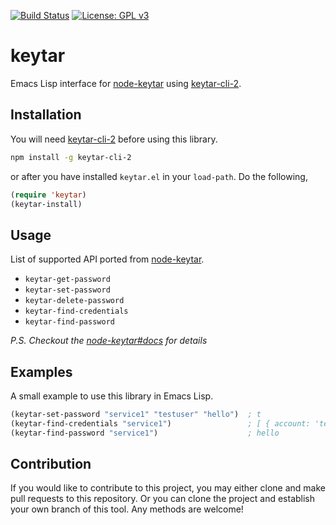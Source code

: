 [![Build Status](https://travis-ci.com/emacs-grammarly/keytar.svg?branch=master)](https://travis-ci.com/emacs-grammarly/keytar)
[![License: GPL v3](https://img.shields.io/badge/License-GPL%20v3-blue.svg)](https://www.gnu.org/licenses/gpl-3.0)

# keytar

Emacs Lisp interface for [node-keytar](https://www.npmjs.com/package/keytar)
using [keytar-cli-2](https://github.com/emacs-grammarly/keytar-cli-2).

## Installation

You will need [keytar-cli-2](https://github.com/emacs-grammarly/keytar-cli-2)
before using this library.

```bash
npm install -g keytar-cli-2
```

or after you have installed `keytar.el` in your `load-path`. Do the following,

```el
(require 'keytar)
(keytar-install)
```

## Usage

List of supported API ported from [node-keytar](https://www.npmjs.com/package/keytar).

* `keytar-get-password`
* `keytar-set-password`
* `keytar-delete-password`
* `keytar-find-credentials`
* `keytar-find-password`

*P.S. Checkout the [node-keytar#docs](https://github.com/atom/node-keytar#docs) for details*

## Examples

A small example to use this library in Emacs Lisp.

```el
(keytar-set-password "service1" "testuser" "hello")  ; t
(keytar-find-credentials "service1")                 ; [ { account: 'testuser', password: 'hello' } ]
(keytar-find-password "service1")                    ; hello
```

## Contribution

If you would like to contribute to this project, you may either
clone and make pull requests to this repository. Or you can
clone the project and establish your own branch of this tool.
Any methods are welcome!
